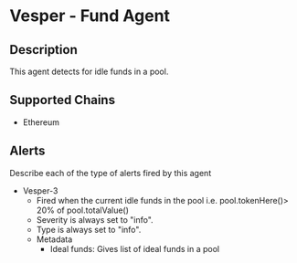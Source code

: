 # Vesper - Fund Agent

## Description

This agent detects for idle funds in a pool.

## Supported Chains

- Ethereum

## Alerts

Describe each of the type of alerts fired by this agent

- Vesper-3
  - Fired when the current idle funds in the pool i.e. pool.tokenHere()> 20% of pool.totalValue()
  - Severity is always set to "info".
  - Type is always set to "info".
  - Metadata
    - Ideal funds: Gives list of ideal funds in a pool

